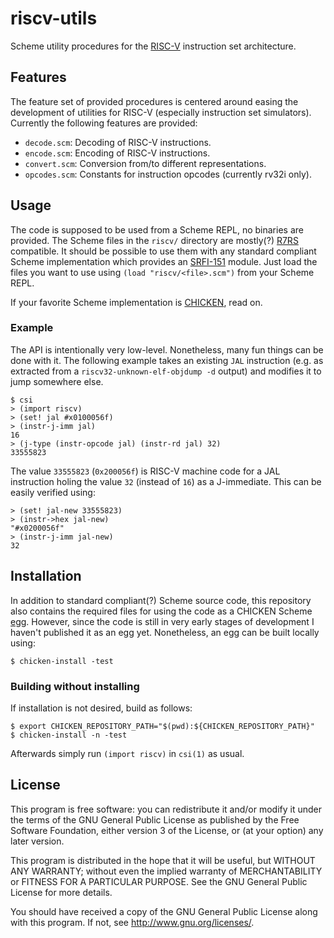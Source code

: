 # riscv-utils

Scheme utility procedures for the [RISC-V][riscv website] instruction set architecture.

## Features

The feature set of provided procedures is centered around easing the
development of utilities for RISC-V (especially instruction set
simulators). Currently the following features are provided:

* `decode.scm`: Decoding of RISC-V instructions.
* `encode.scm`: Encoding of RISC-V instructions.
* `convert.scm`: Conversion from/to different representations.
* `opcodes.scm`: Constants for instruction opcodes (currently rv32i only).

## Usage

The code is supposed to be used from a Scheme REPL, no binaries are
provided. The Scheme files in the `riscv/` directory are mostly(?)
[R7RS][r7rs small] compatible. It should be possible to use them with any
standard compliant Scheme implementation which provides an
[SRFI-151][srfi-151] module. Just load the files you want to use
using `(load "riscv/<file>.scm")` from your Scheme REPL.

If your favorite Scheme implementation is [CHICKEN][call-cc], read on.

### Example

The API is intentionally very low-level. Nonetheless, many fun things
can be done with it. The following example takes an existing `JAL`
instruction (e.g. as extracted from a `riscv32-unknown-elf-objdump -d`
output) and modifies it to jump somewhere else.

	$ csi
	> (import riscv)
	> (set! jal #x0100056f)
	> (instr-j-imm jal)
	16
	> (j-type (instr-opcode jal) (instr-rd jal) 32)
	33555823

The value `33555823` (`0x200056f`) is RISC-V machine code for a JAL
instruction holing the value `32` (instead of `16`) as a J-immediate.
This can be easily verified using:

	> (set! jal-new 33555823)
	> (instr->hex jal-new)
	"#x0200056f"
	> (instr-j-imm jal-new)
	32

## Installation

In addition to standard compliant(?) Scheme source code, this repository
also contains the required files for using the code as a CHICKEN Scheme
[egg][call-cc eggs]. However, since the code is still in very early
stages of development I haven't published it as an egg yet. Nonetheless,
an egg can be built locally using:

	$ chicken-install -test

### Building without installing

If installation is not desired, build as follows:

	$ export CHICKEN_REPOSITORY_PATH="$(pwd):${CHICKEN_REPOSITORY_PATH}"
	$ chicken-install -n -test

Afterwards simply run `(import riscv)` in `csi(1)` as usual.

## License

This program is free software: you can redistribute it and/or modify it
under the terms of the GNU General Public License as published by the
Free Software Foundation, either version 3 of the License, or (at your
option) any later version.

This program is distributed in the hope that it will be useful, but
WITHOUT ANY WARRANTY; without even the implied warranty of
MERCHANTABILITY or FITNESS FOR A PARTICULAR PURPOSE. See the GNU General
Public License for more details.

You should have received a copy of the GNU General Public License along
with this program. If not, see <http://www.gnu.org/licenses/>.

[riscv website]: https://riscv.org/
[srfi-151]: https://srfi.schemers.org/srfi-151/srfi-151.html
[r7rs small]: https://small.r7rs.org/
[call-cc]: https://call-cc.org
[call-cc eggs]: https://eggs.call-cc.org/

